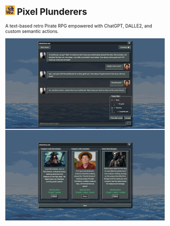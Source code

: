 <h1><img style="display: inline-block; width: 30px; height: 30px;" src="./public/adventure.jpg"> Pixel Plunderers</h1>

A text-based retro Pirate RPG empowered with ChatGPT, DALLE2, and custom semantic actions.

![Gameplay example 1](./public/gameplay.png)
![Gameplay example 2](./public/characterselect.png)
